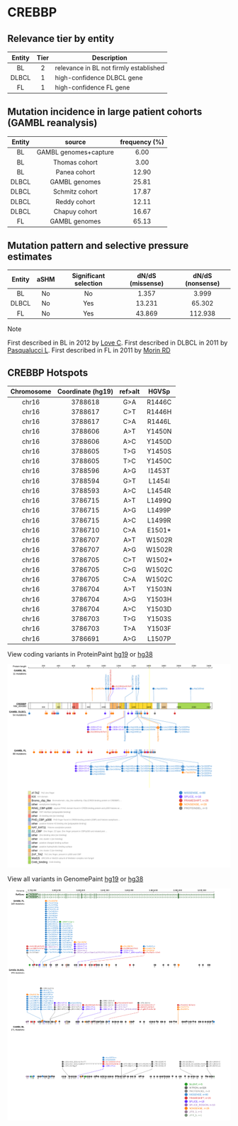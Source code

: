# CREBBP

## Relevance tier by entity

|Entity|Tier|Description                           |
|:------:|:----:|--------------------------------------|
|BL    |2   |relevance in BL not firmly established|
|DLBCL |1   |high-confidence DLBCL gene            |
|FL    |1   |high-confidence FL gene               |

## Mutation incidence in large patient cohorts (GAMBL reanalysis)

|Entity|source               |frequency (%)|
|:------:|:---------------------:|:-------------:|
|BL    |GAMBL genomes+capture| 6.00        |
|BL    |Thomas cohort        | 3.00        |
|BL    |Panea cohort         |12.90        |
|DLBCL |GAMBL genomes        |25.81        |
|DLBCL |Schmitz cohort       |17.87        |
|DLBCL |Reddy cohort         |12.11        |
|DLBCL |Chapuy cohort        |16.67        |
|FL    |GAMBL genomes        |65.13        |

## Mutation pattern and selective pressure estimates

|Entity|aSHM|Significant selection|dN/dS (missense)|dN/dS (nonsense)|
|:------:|:----:|:---------------------:|:----------------:|:----------------:|
|BL    |No  |No                   | 1.357          |  3.999         |
|DLBCL |No  |Yes                  |13.231          | 65.302         |
|FL    |No  |Yes                  |43.869          |112.938         |


> [!NOTE]
> First described in BL in 2012 by [Love C](https://pubmed.ncbi.nlm.nih.gov/23143597). First described in DLBCL in 2011 by [Pasqualucci L](https://pubmed.ncbi.nlm.nih.gov/21390126). First described in FL in 2011 by [Morin RD](https://pubmed.ncbi.nlm.nih.gov/21796119)


 ## CREBBP Hotspots

| Chromosome |Coordinate (hg19) | ref>alt | HGVSp | 
 | :---:| :---: | :--: | :---: |
| chr16 | 3788618 | G>A | R1446C |
| chr16 | 3788617 | C>T | R1446H |
| chr16 | 3788617 | C>A | R1446L |
| chr16 | 3788606 | A>T | Y1450N |
| chr16 | 3788606 | A>C | Y1450D |
| chr16 | 3788605 | T>G | Y1450S |
| chr16 | 3788605 | T>C | Y1450C |
| chr16 | 3788596 | A>G | I1453T |
| chr16 | 3788594 | G>T | L1454I |
| chr16 | 3788593 | A>C | L1454R |
| chr16 | 3786715 | A>T | L1499Q |
| chr16 | 3786715 | A>G | L1499P |
| chr16 | 3786715 | A>C | L1499R |
| chr16 | 3786710 | C>A | E1501* |
| chr16 | 3786707 | A>T | W1502R |
| chr16 | 3786707 | A>G | W1502R |
| chr16 | 3786705 | C>T | W1502* |
| chr16 | 3786705 | C>G | W1502C |
| chr16 | 3786705 | C>A | W1502C |
| chr16 | 3786704 | A>T | Y1503N |
| chr16 | 3786704 | A>G | Y1503H |
| chr16 | 3786704 | A>C | Y1503D |
| chr16 | 3786703 | T>G | Y1503S |
| chr16 | 3786703 | T>A | Y1503F |
| chr16 | 3786691 | A>G | L1507P |

View coding variants in ProteinPaint [hg19](https://morinlab.github.io/LLMPP/GAMBL/CREBBP_protein.html)  or [hg38](https://morinlab.github.io/LLMPP/GAMBL/CREBBP_protein_hg38.html)

![image](images/proteinpaint/CREBBP_NM_004380.svg)

View all variants in GenomePaint [hg19](https://morinlab.github.io/LLMPP/GAMBL/CREBBP.html)  or [hg38](https://morinlab.github.io/LLMPP/GAMBL/CREBBP_hg38.html)

![image](images/proteinpaint/CREBBP.svg)
